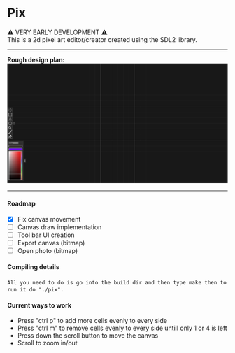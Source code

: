 # Pix
:warning: VERY EARLY DEVELOPMENT :warning:\
This is a 2d pixel art editor/creator created using the SDL2 library.

---
**Rough design plan:**
![Screenshot](/future/design_1.png)

---
#### Roadmap

- [x] Fix canvas movement
- [ ] Canvas draw implementation
- [ ] Tool bar UI creation
- [ ] Export canvas (bitmap)
- [ ] Open photo (bitmap)

#### Compiling details

    All you need to do is go into the build dir and then type make then to run it do "./pix".

#### Current ways to work

* Press "ctrl p" to add more cells evenly to every side
* Press "ctrl m" to remove cells evenly to every side untill only 1 or 4 is left 
* Press down the scroll button to move the canvas
* Scroll to zoom in/out
